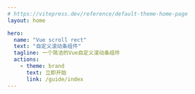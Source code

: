 ```yaml
---
# https://vitepress.dev/reference/default-theme-home-page
layout: home

hero:
  name: "Vue scroll rect"
  text: "自定义滚动条组件"
  tagline: 一个简洁的Vue自定义滚动条组件
  actions:
    - theme: brand
      text: 立即开始
      link: /guide/index
---
```

